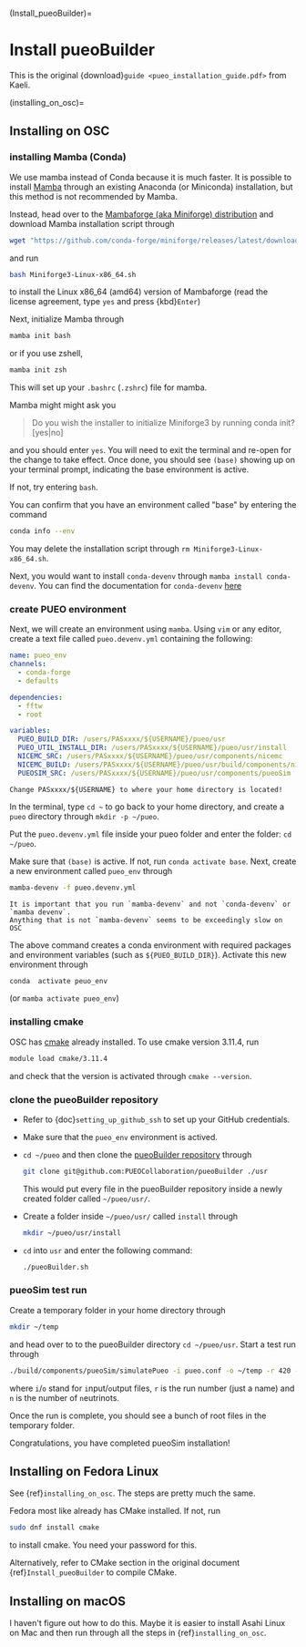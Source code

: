 (Install_pueoBuilder)=
# Install pueoBuilder

This is the original {download}`guide <pueo_installation_guide.pdf>` from Kaeli.

(installing_on_osc)=
## Installing on OSC

### installing Mamba (Conda)

We use mamba instead of Conda because it is much faster.
It is possible to install [Mamba](https://mamba.readthedocs.io/en/latest/>) through
an existing Anaconda (or Miniconda) installation, but this method is not recommended by Mamba.

Instead, head over to the 
[Mambaforge (aka Miniforge) distribution](https://github.com/conda-forge/miniforge#mambaforge)
and download Mamba installation script through
```bash
wget "https://github.com/conda-forge/miniforge/releases/latest/download/Miniforge3-Linux-x86_64.sh"
```
and run
```bash
bash Miniforge3-Linux-x86_64.sh
```
to install the Linux x86_64 (amd64) version of Mambaforge (read the license agreement,
type `yes` and press {kbd}`Enter`)

Next, initialize Mamba through
```bash
mamba init bash
```
or if you use zshell,
```bash
mamba init zsh
```
This will set up your `.bashrc` (`.zshrc`) file for mamba.

Mamba might might ask you
> Do you wish the installer to initialize Miniforge3 by running conda init? [yes|no]

and you should enter `yes`.
You will need to exit the terminal and re-open for the change to take effect.
Once done, you should see `(base)` showing up on your terminal prompt, indicating the base
environment is active.

If not, try entering 
`bash`.

You can confirm that you have an environment called "base" by entering the command
```bash
conda info --env
```

You may delete the installation script through
`rm Miniforge3-Linux-x86_64.sh`.

Next, you would want to install `conda-devenv` through 
`mamba install conda-devenv`. You can find the documentation for `conda-devenv` 
[here](https://github.com/conda-forge/miniforge/releases/latest/download/Miniforge3-Linux-x86_64.sh)


### create PUEO environment

Next, we will create an environment using `mamba`.
Using `vim` or any editor, create a text file called `pueo.devenv.yml` containing the following:
```yaml
name: pueo_env
channels:
  - conda-forge
  - defaults

dependencies:
  - fftw
  - root

variables:
  PUEO_BUILD_DIR: /users/PASxxxx/${USERNAME}/pueo/usr
  PUEO_UTIL_INSTALL_DIR: /users/PASxxxx/${USERNAME}/pueo/usr/install
  NICEMC_SRC: /users/PASxxxx/${USERNAME}/pueo/usr/components/nicemc
  NICEMC_BUILD: /users/PASxxxx/${USERNAME}/pueo/usr/build/components/nicemc
  PUEOSIM_SRC: /users/PASxxxx/${USERNAME}/pueo/usr/components/pueoSim
```
```{important}
Change PASxxxx/${USERNAME} to where your home directory is located!
```

In the terminal, type `cd ~` to go back to your home directory, and create a `pueo` directory
through `mkdir -p ~/pueo`.

Put the `pueo.devenv.yml` file inside your pueo folder and enter the folder: `cd ~/pueo`.

Make sure that `(base)` is active. If not, run `conda activate base`.
Next, create a new environment called `pueo_env` through 
```bash
mamba-devenv -f pueo.devenv.yml
```

```{important}
It is important that you run `mamba-devenv` and not `conda-devenv` or `mamba devenv`.
Anything that is not `mamba-devenv` seems to be exceedingly slow on OSC
```

The above command creates a conda environment with required packages and environment variables
(such as `${PUEO_BUILD_DIR}`). Activate this new environment through
```bash
conda  activate peuo_env
```
(or `mamba activate pueo_env`)

### installing cmake

OSC has [cmake](https://www.osc.edu/resources/available_software/software_list/cmake) 
already installed. To use cmake version 3.11.4, run
```bash
module load cmake/3.11.4
```
and check that the version is activated through `cmake --version`.

### clone the pueoBuilder repository

+  Refer to {doc}`setting_up_github_ssh` to set up your GitHub credentials.

+  Make sure that the `pueo_env` environment is actived.

+  `cd ~/pueo` and then clone the 
    [pueoBuilder repository](https://github.com/PUEOCollaboration/pueoBuilder)
    through
    ```bash
    git clone git@github.com:PUEOCollaboration/pueoBuilder ./usr
    ```
    This would put every file in the pueoBuilder repository inside a newly created 
    folder called `~/pueo/usr/`.

+   Create a folder inside `~/pueo/usr/` called `install` through
    ```bash
    mkdir ~/pueo/usr/install
    ```

+  `cd` into `usr` and enter the following command:
    ```bash
    ./pueoBuilder.sh
    ```

### pueoSim test run
Create a temporary folder in your home directory through
```bash
mkdir ~/temp
```
and head over to to the pueoBuilder directory `cd ~/pueo/usr`. Start a test run through
```bash
./build/components/pueoSim/simulatePueo -i pueo.conf -o ~/temp -r 420 -n 50
```
where `i`/`o` stand for `i`nput/`o`utput files, `r` is the run number (just a name) and
`n` is the number of `n`eutrinots.

Once the run is complete, you should see a bunch of root files in the temporary folder.

Congratulations, you have completed pueoSim installation!


## Installing on Fedora Linux

See {ref}`installing_on_osc`. 
The steps are pretty much the same.

Fedora most like already has CMake installed. If not, run
```bash
sudo dnf install cmake
```
to install cmake. You need your password for this.

Alternatively, refer to CMake section in the original document 
{ref}`Install_pueoBuilder` to compile CMake.

## Installing on macOS

I haven't figure out how to do this.
Maybe it is easier to install Asahi Linux on Mac and then run through all the steps in
{ref}`installing_on_osc`.


